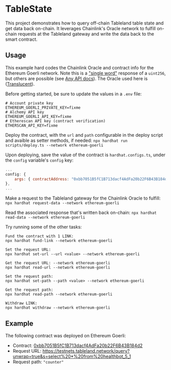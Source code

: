# TableState

This project demonstrates how to query off-chain Tableland table state and get data back on-chain. It leverages Chainlink's Oracle network to fulfill on-chain requests at the Tableland gateway and write the data back to the smart contract.

## Usage

This example hard codes the Chainlink Oracle and contract info for the Ethereum Goerli network. Note this is a ["single word"](https://docs.chain.link/any-api/get-request/examples/single-word-response/) response of a `uint256`, but others are possible (see [Any API docs](https://docs.chain.link/any-api/introduction)). The Oracle used here is ([Translucent](https://translucent.link/products/get-uint256/)).

Before getting started, be sure to update the values in a `.env` file:

```
# Account private key
ETHEREUM_GOERLI_PRIVATE_KEY=fixme
# Alchemy API key
ETHEREUM_GOERLI_API_KEY=fixme
# Etherescan API key (contract verification)
ETHERSCAN_API_KEY=fixme
```

Deploy the contract, with the `url` and `path` configurable in the deploy script and avaible as setter methods, if needed:
`npx hardhat run scripts/deploy.ts --network ethereum-goerli`

Upon deploying, save the value of the contract is `hardhat.configs.ts`, under the `config` variable's `config` key:

```javascript
...
config: {
    args: { contractAddress: "0xbb7051B5fC1B713dacf4AdFa20b22F6B43B184d2" },
},
...
```

Make a request to the Tableland gateway for the Chainlink Oracle to fulfill:
`npx hardhat request-data --network ethereum-goerli`

Read the associated response that's written back on-chain:
`npx hardhat read-data --network ethereum-goerli`

Try running some of the other tasks:

```shell
Fund the contract with 1 LINK:
npx hardhat fund-link --network ethereum-goerli

Set the request URL:
npx hardhat set-url --url <value> --network ethereum-goerli

Get the request URL: --network ethereum-goerli
npx hardhat read-url --network ethereum-goerli

Set the request path:
npx hardhat set-path --path <value> --network ethereum-goerli

Get the request path:
npx hardhat read-path --network ethereum-goerli

Withdraw LINK:
npx hardhat withdraw --network ethereum-goerli
```

## Example

The following contract was deployed on Ethereum Goerli:

- Contract: [0xbb7051B5fC1B713dacf4AdFa20b22F6B43B184d2](https://goerli.etherscan.io/address/0xa1e54be486198b6cf71527eedd0df82e049e2c40)
- Request URL: https://testnets.tableland.network/query?unwrap=true&s=select%20*%20from%20healthbot_5_1
- Request path: `"counter"`
